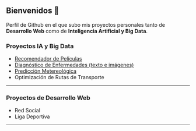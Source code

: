 ## Bienvenidos 👋
Perfil de Github en el que subo mis proyectos personales tanto de **Desarrollo Web** como de **Inteligencia Artificial y Big Data**.

### Proyectos IA y Big Data
- [Recomendador de Películas](https://github.com/rub-laz/recomendador-peliculas)
- [Diagnóstico de Enfermedades (texto e imágenes)](https://github.com/rub-laz/prediccion-enfermedades)
- [Predicción Metereológica](https://github.com/rub-laz/prediccion-metereologica)
- Optimización de Rutas de Transporte
---
### Proyectos de Desarrollo Web
- Red Social
- Liga Deportiva
---
